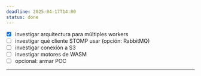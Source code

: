 ```yaml
---
deadline: 2025-04-17T14:00
status: done
---
```

- [x] investigar arquitectura para múltiples workers
- [ ] investigar qué cliente STOMP usar (opción: RabbitMQ)
- [ ] investigar conexión a S3
- [ ] investigar motores de WASM
- [ ] opcional: armar POC

---

